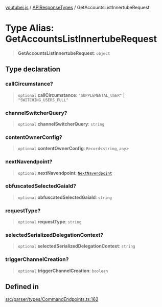 [youtubei.js](../../../README.md) / [APIResponseTypes](../README.md) / GetAccountsListInnertubeRequest

# Type Alias: GetAccountsListInnertubeRequest

> **GetAccountsListInnertubeRequest**: `object`

## Type declaration

### callCircumstance?

> `optional` **callCircumstance**: `"SUPPLEMENTAL_USER"` \| `"SWITCHING_USERS_FULL"`

### channelSwitcherQuery?

> `optional` **channelSwitcherQuery**: `string`

### contentOwnerConfig?

> `optional` **contentOwnerConfig**: `Record`\<`string`, `any`\>

### nextNavendpoint?

> `optional` **nextNavendpoint**: [`NextNavendpoint`](NextNavendpoint.md)

### obfuscatedSelectedGaiaId?

> `optional` **obfuscatedSelectedGaiaId**: `string`

### requestType?

> `optional` **requestType**: `string`

### selectedSerializedDelegationContext?

> `optional` **selectedSerializedDelegationContext**: `string`

### triggerChannelCreation?

> `optional` **triggerChannelCreation**: `boolean`

## Defined in

[src/parser/types/CommandEndpoints.ts:162](https://github.com/LuanRT/YouTube.js/blob/cf09f7bab14fcca99e1f3ae428c7337fea58cfa5/src/parser/types/CommandEndpoints.ts#L162)
